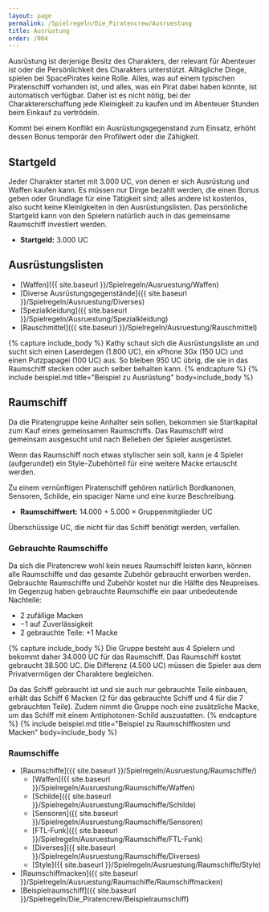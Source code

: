 ```yaml
---
layout: page
permalink: /Spielregeln/Die_Piratencrew/Ausruestung
title: Ausrüstung
order: /004
---
```


Ausrüstung ist derjenige Besitz des Charakters, der relevant für Abenteuer ist oder die Persönlichkeit des Charakters unterstützt. Alltägliche Dinge, spielen bei SpacePirates keine Rolle. Alles, was auf einem typischen Piratenschiff vorhanden ist, und alles, was ein Pirat dabei haben könnte, ist automatisch verfügbar. Daher ist es nicht nötig, bei der Charaktererschaffung jede Kleinigkeit zu kaufen und im Abenteuer Stunden beim Einkauf zu vertrödeln.

Kommt bei einem Konflikt ein Ausrüstungsgegenstand zum Einsatz, erhöht dessen Bonus temporär den Profilwert oder die Zähigkeit.

## Startgeld

Jeder Charakter startet mit 3.000 UC, von denen er sich Ausrüstung und Waffen kaufen kann. Es müssen nur Dinge bezahlt werden, die einen Bonus geben oder Grundlage für eine Tätigkeit sind; alles andere ist kostenlos, also sucht keine Kleinigkeiten in den Ausrüstungslisten. Das persönliche Startgeld kann von den Spielern natürlich auch in das gemeinsame Raumschiff investiert werden.

- **Startgeld:** 3.000 UC

## Ausrüstungslisten

- [Waffen]({{ site.baseurl }}/Spielregeln/Ausruestung/Waffen)
- [Diverse Ausrüstungsgegenstände]({{ site.baseurl }}/Spielregeln/Ausruestung/Diverses)
- [Spezialkleidung]({{ site.baseurl }}/Spielregeln/Ausruestung/Spezialkleidung)
- [Rauschmittel]({{ site.baseurl }}/Spielregeln/Ausruestung/Rauschmittel)

{% capture include_body %}
Kathy schaut sich die Ausrüstungsliste an und sucht sich einen Laserdegen (1.800 UC), ein xPhone 3Gx (150 UC) und einen Putzpapagei (100 UC) aus. So bleiben 950 UC übrig, die sie in das Raumschiff stecken oder auch selber behalten kann.
{% endcapture %}
{% include beispiel.md title="Beispiel zu Ausrüstung" body=include_body %}

## Raumschiff

Da die Piratengruppe keine Anhalter sein sollen, bekommen sie Startkapital zum Kauf eines gemeinsamen Raumschiffs. Das Raumschiff wird gemeinsam ausgesucht und nach Belieben der Spieler ausgerüstet.

Wenn das Raumschiff noch etwas stylischer sein soll, kann je 4 Spieler (aufgerundet) ein Style-Zubehörteil für eine weitere Macke ertauscht werden.

Zu einem vernünftigen Piratenschiff gehören natürlich Bordkanonen, Sensoren, Schilde, ein spaciger Name und eine kurze Beschreibung.

- **Raumschiffwert:** 14.000 + 5.000 × Gruppenmitglieder UC

Überschüssige UC, die nicht für das Schiff benötigt werden, verfallen.

### Gebrauchte Raumschiffe

Da sich die Piratencrew wohl kein neues Raumschiff leisten kann, können alle Raumschiffe und das gesamte Zubehör gebraucht erworben werden. Gebrauchte Raumschiffe und Zubehör kostet nur die Hälfte des Neupreises. Im Gegenzug haben gebrauchte Raumschiffe ein paar unbedeutende Nachteile:

- 2 zufällige Macken
- &minus;1 auf Zuverlässigkeit
- 2 gebrauchte Teile: +1 Macke

{% capture include_body %}
Die Gruppe besteht aus 4 Spielern und bekommt daher 34.000 UC für das Raumschiff. Das Raumschiff kostet gebraucht 38.500 UC. Die Differenz (4.500 UC) müssen die Spieler aus dem Privatvermögen der Charaktere begleichen.

Da das Schiff gebraucht ist und sie auch nur gebrauchte Teile einbauen, erhält das Schiff 6 Macken (2 für das gebrauchte Schiff und 4 für die 7 gebrauchten Teile). Zudem nimmt die Gruppe noch eine zusätzliche Macke, um das Schiff mit einem Antiphotonen-Schild auszustatten.
{% endcapture %}
{% include beispiel.md title="Beispiel zu Raumschiffkosten und Macken" body=include_body %}

### Raumschiffe

- [Raumschiffe]({{ site.baseurl }}/Spielregeln/Ausruestung/Raumschiffe/)
  - [Waffen]({{ site.baseurl }}/Spielregeln/Ausruestung/Raumschiffe/Waffen)
  - [Schilde]({{ site.baseurl }}/Spielregeln/Ausruestung/Raumschiffe/Schilde)
  - [Sensoren]({{ site.baseurl }}/Spielregeln/Ausruestung/Raumschiffe/Sensoren)
  - [FTL-Funk]({{ site.baseurl }}/Spielregeln/Ausruestung/Raumschiffe/FTL-Funk)
  - [Diverses]({{ site.baseurl }}/Spielregeln/Ausruestung/Raumschiffe/Diverses)
  - [Style]({{ site.baseurl }}/Spielregeln/Ausruestung/Raumschiffe/Style)
- [Raumschiffmacken]({{ site.baseurl }}/Spielregeln/Ausruestung/Raumschiffe/Raumschiffmacken)
- [Beispielraumschiff]({{ site.baseurl }}/Spielregeln/Die_Piratencrew/Beispielraumschiff)

